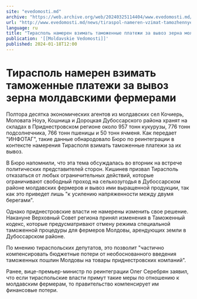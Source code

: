 ```yaml
---
site: "evedomosti.md"
archive: "https://web.archive.org/web/20240325114404/www.evedomosti.md/news/tiraspol-nameren-vzimat-tamozhennye-platezhi-za-vyvoz-zerna"
url: "http://www.evedomosti.md/news/tiraspol-nameren-vzimat-tamozhennye-platezhi-za-vyvoz-zerna"
language: ru
title: "Тирасполь намерен взимать таможенные платежи за вывоз зерна молдавскими фермерами"
publication: '[[Moldavskie Vedomosti]]'
published: 2024-01-18T12:00
---
```


# Тирасполь намерен взимать таможенные платежи за вывоз зерна молдавскими фермерами

Полтора десятка экономических агентов из молдавских сел Кочиерь, Моловата Ноуэ, Кошница и Дороцкая Дубоссарского района хранят на складах в Приднестровском регионе около 957 тонн кукурузы, 776 тонн подсолнечника, 766 тонн пшеницы и 50 тонн ячменя. Как передает "ИНФОТАГ", такие данные обнародовало Бюро по реинтеграции в контексте намерения Тирасполя взимать таможенные платежи за их вывоз.

В Бюро напомнили, что эта тема обсуждалась во вторник на встрече политических представителей сторон. Кишинев призвал Тирасполь отказаться от любых ограничительных действий, которые ограничивают свободный проход на сельхозугодья в Дубоссарском районе молдавских фермеров и вывоз ими выращенной продукции, так как это приведет лишь "к усилению напряженности между двумя берегами".

Однако приднестровские власти не намерены изменить свое решение. Накануне Верховный Совет региона принял изменения в Таможенный кодекс, которые предусматривают отмену режима специальной таможенной процедуры для фермеров Молдовы, арендующих земли в Дубоссарском районе.

По мнению тираспольских депутатов, это позволит "частично компенсировать бюджетные потери от необоснованного введения таможенных пошлин Молдовы на товары приднестровских компаний".

Ранее, вице-премьер-министр по реинтеграции Олег Серебрян заявил, что если тираспольские власти примут такие меры по отношению к молдавским фермерам, то правительство компенсирует им финансовые потери.